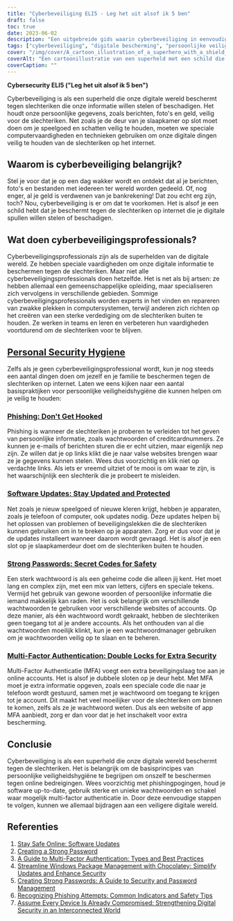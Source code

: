 ```yaml
---
title: "Cyberbeveiliging ELI5 - Leg het uit alsof ik 5 ben"
draft: false
toc: true
date: 2023-06-02
description: "Een uitgebreide gids waarin cyberbeveiliging in eenvoudige bewoordingen wordt uitgelegd, met aandacht voor het belang ervan, persoonlijke hygiënepraktijken en de rol van cyberbeveiligingsprofessionals."
tags: ["cyberbeveiliging", "digitale bescherming", "persoonlijke veiligheid", "cyberbedreigingen", "cyberbeveiligingsprofessionals", "phishing", "software-updates", "sterke wachtwoorden", "multi-factor authenticatie", "online veiligheid", "digitale wereld", "cyberaanvallen", "informatiebeveiliging", "internetbeveiliging", "gegevensbescherming", "online privacy", "cyberdefensie", "cyberhygiëne", "tips voor online beveiliging", "cyberbewustzijn", "cyberonderwijs", "preventie van cybercriminaliteit", "cyberweerbaarheid", "veilige online praktijken", "digitale privacy", "cyberbeveiligingsgids", "basiskennis cyberbeveiliging", "cyberbewustzijn", "tips voor cyberbeveiliging", "beste praktijken op het gebied van cyberbeveiliging", "cyberbeveiliging voor beginners"]
cover: "/img/cover/A_cartoon_illustration_of_a_superhero_with_a_shield_protecting_a_digital.png"
coverAlt: "Een cartoonillustratie van een superheld met een schild die een digitale wereld beschermt tegen hackers en cyberbedreigingen."
coverCaption: ""
---
```


**Cybersecurity ELI5 ("Leg het uit alsof ik 5 ben")**

Cyberbeveiliging is als een superheld die onze digitale wereld beschermt tegen slechteriken die onze informatie willen stelen of beschadigen. Het houdt onze persoonlijke gegevens, zoals berichten, foto's en geld, veilig voor de slechteriken. Net zoals je de deur van je slaapkamer op slot moet doen om je speelgoed en schatten veilig te houden, moeten we speciale computervaardigheden en technieken gebruiken om onze digitale dingen veilig te houden van de slechteriken op het internet.

## Waarom is cyberbeveiliging belangrijk?

Stel je voor dat je op een dag wakker wordt en ontdekt dat al je berichten, foto's en bestanden met iedereen ter wereld worden gedeeld. Of, nog enger, al je geld is verdwenen van je bankrekening! Dat zou echt erg zijn, toch? Nou, cyberbeveiliging is er om dat te voorkomen. Het is alsof je een schild hebt dat je beschermt tegen de slechteriken op internet die je digitale spullen willen stelen of beschadigen.

## Wat doen cyberbeveiligingsprofessionals?

Cyberbeveiligingsprofessionals zijn als de superhelden van de digitale wereld. Ze hebben speciale vaardigheden om onze digitale informatie te beschermen tegen de slechteriken. Maar niet alle cyberbeveiligingsprofessionals doen hetzelfde. Het is net als bij artsen: ze hebben allemaal een gemeenschappelijke opleiding, maar specialiseren zich vervolgens in verschillende gebieden. Sommige cyberbeveiligingsprofessionals worden experts in het vinden en repareren van zwakke plekken in computersystemen, terwijl anderen zich richten op het creëren van een sterke verdediging om de slechteriken buiten te houden. Ze werken in teams en leren en verbeteren hun vaardigheden voortdurend om de slechteriken voor te blijven.

## [Personal Security Hygiene](https://simeononsecurity.ch/articles/why-you-should-assume-every-device-you-touch-is-compromised/)

Zelfs als je geen cyberbeveiligingsprofessional wordt, kun je nog steeds een aantal dingen doen om jezelf en je familie te beschermen tegen de slechteriken op internet. Laten we eens kijken naar een aantal basispraktijken voor persoonlijke veiligheidshygiëne die kunnen helpen om je veilig te houden:

### [Phishing: Don't Get Hooked](https://simeononsecurity.ch/articles/what-is-a-common-indicator-of-a-phishing-attempt/)

Phishing is wanneer de slechteriken je proberen te verleiden tot het geven van persoonlijke informatie, zoals wachtwoorden of creditcardnummers. Ze kunnen je e-mails of berichten sturen die er echt uitzien, maar eigenlijk nep zijn. Ze willen dat je op links klikt die je naar valse websites brengen waar ze je gegevens kunnen stelen. Wees dus voorzichtig en klik niet op verdachte links. Als iets er vreemd uitziet of te mooi is om waar te zijn, is het waarschijnlijk een slechterik die je probeert te misleiden.

### [Software Updates: Stay Updated and Protected](https://simeononsecurity.ch/articles/why-you-should-be-using-chocolatey-for-windows-package-management/)

Net zoals je nieuw speelgoed of nieuwe kleren krijgt, hebben je apparaten, zoals je telefoon of computer, ook updates nodig. Deze updates helpen bij het oplossen van problemen of beveiligingslekken die de slechteriken kunnen gebruiken om in te breken op je apparaten. Zorg er dus voor dat je de updates installeert wanneer daarom wordt gevraagd. Het is alsof je een slot op je slaapkamerdeur doet om de slechteriken buiten te houden.

### [Strong Passwords: Secret Codes for Safety](https://simeononsecurity.ch/articles/how-to-create-strong-passwords/)

Een sterk wachtwoord is als een geheime code die alleen jij kent. Het moet lang en complex zijn, met een mix van letters, cijfers en speciale tekens. Vermijd het gebruik van gewone woorden of persoonlijke informatie die iemand makkelijk kan raden. Het is ook belangrijk om verschillende wachtwoorden te gebruiken voor verschillende websites of accounts. Op deze manier, als één wachtwoord wordt gekraakt, hebben de slechteriken geen toegang tot al je andere accounts. Als het onthouden van al die wachtwoorden moeilijk klinkt, kun je een wachtwoordmanager gebruiken om je wachtwoorden veilig op te slaan en te beheren.

### [Multi-Factor Authentication: Double Locks for Extra Security](https://simeononsecurity.ch/articles/what-are-the-diferent-kinds-of-factors-in-mfa/)

Multi-Factor Authenticatie (MFA) voegt een extra beveiligingslaag toe aan je online accounts. Het is alsof je dubbele sloten op je deur hebt. Met MFA moet je extra informatie opgeven, zoals een speciale code die naar je telefoon wordt gestuurd, samen met je wachtwoord om toegang te krijgen tot je account. Dit maakt het veel moeilijker voor de slechteriken om binnen te komen, zelfs als ze je wachtwoord weten. Dus als een website of app MFA aanbiedt, zorg er dan voor dat je het inschakelt voor extra bescherming.

## Conclusie

Cyberbeveiliging is als een superheld die onze digitale wereld beschermt tegen de slechteriken. Het is belangrijk om de basisprincipes van persoonlijke veiligheidshygiëne te begrijpen om onszelf te beschermen tegen online bedreigingen. Wees voorzichtig met phishingpogingen, houd je software up-to-date, gebruik sterke en unieke wachtwoorden en schakel waar mogelijk multi-factor authenticatie in. Door deze eenvoudige stappen te volgen, kunnen we allemaal bijdragen aan een veiligere digitale wereld.

## Referenties

1. [Stay Safe Online: Software Updates](https://www.staysafeonline.org/stay-safe-online/keep-a-clean-machine/software-updates/)
2. [Creating a Strong Password](https://www.us-cert.gov/ncas/tips/ST04-002)
3. [A Guide to Multi-Factor Authentication: Types and Best Practices](https://simeononsecurity.ch/articles/what-are-the-diferent-kinds-of-factors-in-mfa/)
4. [Streamline Windows Package Management with Chocolatey: Simplify Updates and Enhance Security](https://simeononsecurity.ch/articles/why-you-should-be-using-chocolatey-for-windows-package-management/)
5. [Creating Strong Passwords: A Guide to Security and Password Management](https://simeononsecurity.ch/articles/how-to-create-strong-passwords/)
6. [Recognizing Phishing Attempts: Common Indicators and Safety Tips](https://simeononsecurity.ch/articles/what-is-a-common-indicator-of-a-phishing-attempt/)
7. [Assume Every Device Is Already Compromised: Strengthening Digital Security in an Interconnected World](https://simeononsecurity.ch/articles/why-you-should-assume-every-device-you-touch-is-compromised/)
